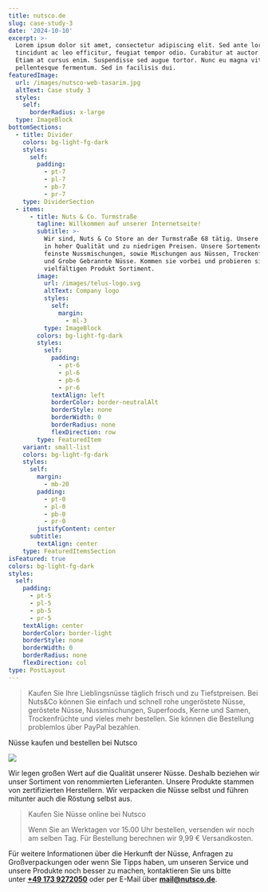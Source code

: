 ```yaml
---
title: nutsco.de
slug: case-study-3
date: '2024-10-10'
excerpt: >-
  Lorem ipsum dolor sit amet, consectetur adipiscing elit. Sed ante lorem,
  tincidunt ac leo efficitur, feugiat tempor odio. Curabitur at auctor sapien.
  Etiam at cursus enim. Suspendisse sed augue tortor. Nunc eu magna vitae lorem
  pellentesque fermentum. Sed in facilisis dui.
featuredImage:
  url: /images/nutsco-web-tasarim.jpg
  altText: Case study 3
  styles:
    self:
      borderRadius: x-large
  type: ImageBlock
bottomSections:
  - title: Divider
    colors: bg-light-fg-dark
    styles:
      self:
        padding:
          - pt-7
          - pl-7
          - pb-7
          - pr-7
    type: DividerSection
  - items:
      - title: Nuts & Co. Turmstraße
        tagline: Willkommen auf unserer Internetseite!
        subtitle: >-
          Wir sind, Nuts & Co Store an der Turmstraße 68 tätig. Unsere Produkte
          in hoher Qualität und zu niedrigen Preisen. Unsere Sortemente sind
          feinste Nussmischungen, sowie Mischungen aus Nüssen, Trockenfrüchten
          und Grobe Gebrannte Nüsse. Kommen sie vorbei und probieren sie unsere
          vielfältigen Produkt Sortiment.
        image:
          url: /images/telus-logo.svg
          altText: Company logo
          styles:
            self:
              margin:
                - ml-3
          type: ImageBlock
        colors: bg-light-fg-dark
        styles:
          self:
            padding:
              - pt-6
              - pl-6
              - pb-6
              - pr-6
            textAlign: left
            borderColor: border-neutralAlt
            borderStyle: none
            borderWidth: 0
            borderRadius: none
            flexDirection: row
        type: FeaturedItem
    variant: small-list
    colors: bg-light-fg-dark
    styles:
      self:
        margin:
          - mb-20
        padding:
          - pt-0
          - pl-0
          - pb-0
          - pr-0
        justifyContent: center
      subtitle:
        textAlign: center
    type: FeaturedItemsSection
isFeatured: true
colors: bg-light-fg-dark
styles:
  self:
    padding:
      - pt-5
      - pl-5
      - pb-5
      - pr-5
    textAlign: center
    borderColor: border-light
    borderStyle: none
    borderWidth: 0
    borderRadius: none
    flexDirection: col
type: PostLayout
---
```

> Kaufen Sie Ihre Lieblingsnüsse täglich frisch und zu Tiefstpreisen. Bei Nuts\&Co können Sie einfach und schnell rohe ungeröstete Nüsse, geröstete Nüsse, Nussmischungen, Superfoods, Kerne und Samen, Trockenfrüchte und vieles mehr bestellen. Sie können die Bestellung problemlos über PayPal bezahlen.

Nüsse kaufen und bestellen bei Nutsco


![](/images/nutsco-de.jpeg)

Wir legen großen Wert auf die Qualität unserer Nüsse. Deshalb beziehen wir unser Sortiment von renommierten Lieferanten. Unsere Produkte stammen von zertifizierten Herstellern. Wir verpacken die Nüsse selbst und führen mitunter auch die Röstung selbst aus. 


> Kaufen Sie Nüsse online bei Nutsco 
>
> Wenn Sie an Werktagen vor 15.00 Uhr bestellen, versenden wir noch am selben Tag. Für Bestellung berechnen wir 9,99 € Versandkosten.

Für weitere Informationen über die Herkunft der Nüsse, Anfragen zu Großverpackungen oder wenn Sie Tipps haben, um unseren Service und unsere Produkte noch besser zu machen, kontaktieren Sie uns bitte unter [**+49 173 9272050**](<tel:0049 173 9272050>) oder per E-Mail über [**mail@nutsco.de**](mailto:mail@nutsco.de).
